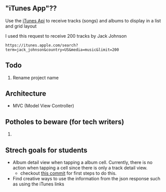 

## "iTunes App"?? 
Use the [iTunes Api](https://developer.apple.com/library/archive/documentation/AudioVideo/Conceptual/iTuneSearchAPI/Searching.html#//apple_ref/doc/uid/TP40017632-CH5-SW1) to receive tracks (songs) and albums to display in a list and grid layout

I used this request to receive 200 tracks by Jack Johnson

`https://itunes.apple.com/search?term=jack_johnson&country=US&media=music&limit=200`

## Todo
1. Rename project name

## Architecture
- MVC (Model View Controller)

## Potholes to beware (for tech writers)
1. 

## Strech goals for students
- Album detail view when tapping a album cell. Currently, there is no action when tapping a cell since there is only a track detail view.
    - checkout [this commit](https://github.com/derekc00/Flix/commit/3588e077d2f9d7ab5e5c17b98dc4502bde2aee9a) for first steps to do this.
- Find creative ways to use the information from the json response such as using the iTunes links
